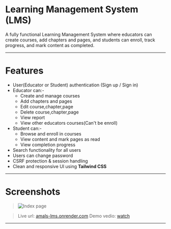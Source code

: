 #  Learning Management System (LMS)

A fully functional Learning Management System where educators can create courses, add chapters and pages, and students can enroll, track progress, and mark content as completed.

---

# Features

- User(Educator or Student) authentication (Sign up / Sign in)
- Educator can:-
    - Create and manage courses
    - Add chapters and pages
    - Edit course,chapter,page
    - Delete course,chapter,page  
    - View report
    - View other educators courses(Can't be enroll)
- Student can:-
    - Browse and enroll in courses
    - View content and mark pages as read
    - View completion progress
-  Search functionality for all users
-  Users can change password
-  CSRF protection & session handling
-  Clean and responsive UI using **Tailwind CSS**

---

# Screenshots

> ![Index page](screenshots/dashboard.png)


> Live url: [amals-lms.onrender.com](https://amals-lms.onrender.com)
> Demo vedio: [watch](https://amals-lms.onrender.com)

---
